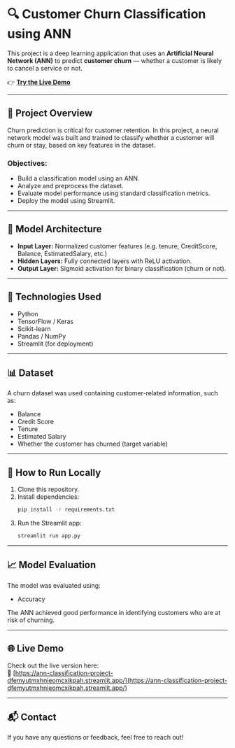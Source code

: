 # 🔍 Customer Churn Classification using ANN

This project is a deep learning application that uses an **Artificial Neural Network (ANN)** to predict **customer churn** — whether a customer is likely to cancel a service or not.

👉 **[Try the Live Demo](https://ann-classification-project-dfemyutmxhnieomcxikpah.streamlit.app/)**

---

## 📌 Project Overview

Churn prediction is critical for customer retention. In this project, a neural network model was built and trained to classify whether a customer will churn or stay, based on key features in the dataset.

### Objectives:
- Build a classification model using an ANN.
- Analyze and preprocess the dataset.
- Evaluate model performance using standard classification metrics.
- Deploy the model using Streamlit.

---

## 🧠 Model Architecture

- **Input Layer:** Normalized customer features (e.g. tenure, CreditScore, Balance, EstimatedSalary, etc.)
- **Hidden Layers:** Fully connected layers with ReLU activation.
- **Output Layer:** Sigmoid activation for binary classification (churn or not).

---

## 🧪 Technologies Used

- Python
- TensorFlow / Keras
- Scikit-learn
- Pandas / NumPy 
- Streamlit (for deployment)

---

## 📊 Dataset

A churn dataset was used containing customer-related information, such as:
- Balance
- Credit Score
- Tenure
- Estimated Salary
- Whether the customer has churned (target variable)

---

## 🚀 How to Run Locally

1. Clone this repository.
2. Install dependencies:
   ```bash
   pip install -r requirements.txt
   ```
3. Run the Streamlit app:
   ```bash
   streamlit run app.py
   ```

---

## 📈 Model Evaluation

The model was evaluated using:
- Accuracy

The ANN achieved good performance in identifying customers who are at risk of churning.

---

## 🌐 Live Demo

Check out the live version here:  
🔗 [https://ann-classification-project-dfemyutmxhnieomcxikpah.streamlit.app/](https://ann-classification-project-dfemyutmxhnieomcxikpah.streamlit.app/)

---

## 📬 Contact

If you have any questions or feedback, feel free to reach out!
